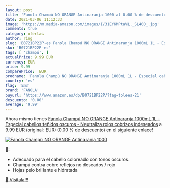 ```yaml
---
layout: post
title: 'Fanola Champú NO ORANGE Antinaranja 1000 al 0.00 % de descuento'
date: 2021-03-06 11:12:33
image: 'https://m.media-amazon.com/images/I/31EYKMPtaVL._SL400_.jpg'
comments: true
category: ofertas
author: ring
slug: 'B0721BP22P-es Fanola Champú NO ORANGE Antinaranja 1000mL 1L - Especial...'
sku: 'B0721BP22P-es'
tags: [ 'champú', ]
actualPrice: 9.99 EUR
currency: EUR
price: 9.99
comparePrice:  EUR
prodname: 'Fanola Champú NO ORANGE Antinaranja 1000mL 1L - Especial cabellos teñidos oscuros - Neutraliza rojos cobrizos indeseados'
country: 'es'
flag: '🇪🇸'
brand: 'FANOLA'
buyurl: 'https://www.amazon.es/dp/B0721BP22P/?tag=tolees-21'
descuento: '0.00'
average: '9.99'
---
```


Ahora mismo tienes [Fanola Champú NO ORANGE Antinaranja 1000mL 1L - Especial cabellos teñidos oscuros - Neutraliza rojos cobrizos indeseados](https://www.amazon.es/dp/B0721BP22P/?tag=tolees-21) a 9.99 EUR (original:  EUR) (0.00 %  de descuento) en el siguiente enlace!

[![Fanola Champú NO ORANGE Antinaranja 1000](https://m.media-amazon.com/images/I/31EYKMPtaVL._SL400_.jpg)](https://www.amazon.es/dp/B0721BP22P/?tag=tolees-21)

🔎:

- Adecuado para el cabello coloreado con tonos oscuros
- Champú contra cobre reflejos no deseados / rojo
- Hojas pelo brillante e hidratada

[🛒 Visítala!!!](https://www.amazon.es/dp/B0721BP22P/?tag=tolees-21)
